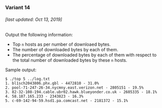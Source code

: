 ### Variant 14

###### [last updated: Oct 13, 2019]

Output the following information:

* Top `n` hosts as per number of downloaed bytes.
* The number of downloaded bytes by each of them.
* The percentage of downloaded bytes by each of them with respect to the total number of downloaded bytes by these `n` hosts.

Sample output:

```
$ ./top 5 ../log.txt
1. bl1sch2043806.phx.gbl - 4472810 - 31.0%
2. pool-71-247-26-34.nycmny.east.verizon.net - 2805151 - 19.5%
3. 82-32-108-194.cable.ubr02.hawk.blueyonder.co.uk - 2605335 - 18.1%
4. 58.187.165.233 - 2343823 - 16.3%
5. c-69-142-94-59.hsd1.pa.comcast.net - 2181372 - 15.1%
```
